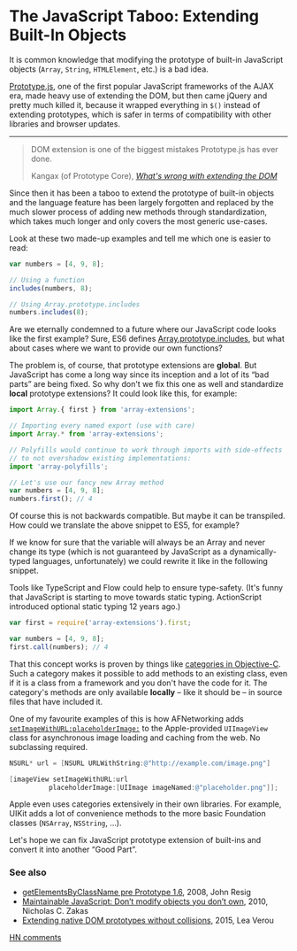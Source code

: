 # The JavaScript Taboo: Extending Built-In Objects

It is common knowledge that modifying the prototype of built-in JavaScript objects (`Array`, `String`, `HTMLElement`, etc.) is a bad idea.

[Prototype.js](https://en.wikipedia.org/wiki/Prototype_JavaScript_Framework), one of the first popular JavaScript frameworks of the AJAX era, made heavy use of extending the DOM, but then came jQuery and pretty much killed it, because it wrapped everything in `$()` instead of extending prototypes, which is safer in terms of compatibility with other libraries and browser updates.

- - -

> DOM extension is one of the biggest mistakes Prototype.js has ever done.
> <footer>Kangax (of Prototype Core), <cite><a href="http://perfectionkills.com/whats-wrong-with-extending-the-dom/">What's wrong with extending the DOM</a></cite></footer>

Since then it has been a taboo to extend the prototype of built-in objects and the language feature has been largely forgotten and replaced by the much slower process of adding new methods through standardization, which takes much longer and only covers the most generic use-cases.

Look at these two made-up examples and tell me which one is easier to read:

~~~js
var numbers = [4, 9, 8];

// Using a function
includes(numbers, 8);

// Using Array.prototype.includes
numbers.includes(8);
~~~

Are we eternally condemned to a future where our JavaScript code looks like the first example? Sure, ES6 defines [Array.prototype.includes](https://developer.mozilla.org/en-US/docs/Web/JavaScript/Reference/Global_Objects/Array/includes), but what about cases where we want to provide our own functions?

The problem is, of course, that prototype extensions are **global**. But JavaScript has come a long way since its inception and a lot of its “bad parts” are being fixed. So why don't we fix this one as well and standardize **local** prototype extensions? It could look like this, for example:

~~~js
import Array.{ first } from 'array-extensions';

// Importing every named export (use with care)
import Array.* from 'array-extensions';

// Polyfills would continue to work through imports with side-effects
// to not overshadow existing implementations:
import 'array-polyfills';

// Let's use our fancy new Array method
var numbers = [4, 9, 8];
numbers.first(); // 4
~~~

Of course this is not backwards compatible. But maybe it can be transpiled. How could we translate the above snippet to ES5, for example?

If we know for sure that the variable will always be an Array and never change its type (which is not guaranteed by JavaScript as a dynamically-typed languages, unfortunately) we could rewrite it like in the following snippet.

Tools like TypeScript and Flow could help to ensure type-safety. (It's funny that JavaScript is starting to move towards static typing. ActionScript introduced optional static typing 12 years ago.)

~~~js
var first = require('array-extensions').first;

var numbers = [4, 9, 8];
first.call(numbers); // 4
~~~

That this concept works is proven by things like [categories in Objective-C](https://developer.apple.com/library/ios/documentation/Cocoa/Conceptual/ProgrammingWithObjectiveC/CustomizingExistingClasses/CustomizingExistingClasses.html). Such a category makes it possible to add methods to an existing class, even if it is a class from a framework and you don't have the code for it. The category's methods are only available **locally** – like it should be – in source files that have included it.

One of my favourite examples of this is how AFNetworking adds [`setImageWithURL:placeholderImage:`](https://github.com/AFNetworking/AFNetworking/blob/583742a539f596f98c10953d8aa8ae260cf18d2a/UIKit%2BAFNetworking/UIImageView%2BAFNetworking.m#L113) to the Apple-provided `UIImageView` class for asynchronous image loading and caching from the web. No subclassing required.

~~~objectivec
NSURL* url = [NSURL URLWithString:@"http://example.com/image.png"]

[imageView setImageWithURL:url
          placeholderImage:[UIImage imageNamed:@"placeholder.png"]];
~~~

Apple even uses categories extensively in their own libraries. For example, UIKit adds a lot of convenience methods to the more basic Foundation classes (`NSArray`, `NSString`, …).

Let's hope we can fix JavaScript prototype extension of built-ins and convert it into another “Good Part”.

### See also

- [getElementsByClassName pre Prototype 1.6](https://johnresig.com/blog/getelementsbyclassname-pre-prototype-16/), 2008, John Resig
- [Maintainable JavaScript: Don’t modify objects you don’t own](https://humanwhocodes.com/blog/2010/03/02/maintainable-javascript-dont-modify-objects-you-down-own/), 2010, Nicholas C. Zakas
- [Extending native DOM prototypes without collisions](http://lea.verou.me/2015/04/idea-extending-native-dom-prototypes-without-collisions/), 2015, Lea Verou

[HN comments](https://news.ycombinator.com/item?id=9565105)
